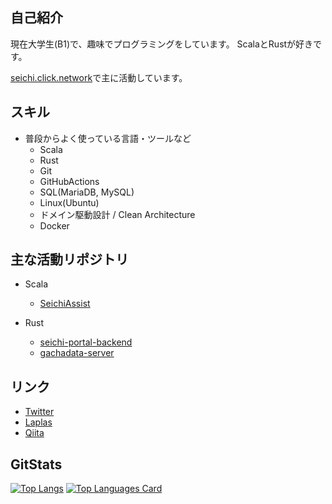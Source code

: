 自己紹介
--
現在大学生(B1)で、趣味でプログラミングをしています。
ScalaとRustが好きです。

[seichi.click.network](https://github.com/GiganticMinecraft)で主に活動しています。

スキル
--
- 普段からよく使っている言語・ツールなど
  - Scala
  - Rust 
  - Git
  - GitHubActions
  - SQL(MariaDB, MySQL)
  - Linux(Ubuntu)
  - ドメイン駆動設計 / Clean Architecture
  - Docker
  
主な活動リポジトリ
--
- Scala
  - [SeichiAssist](https://github.com/GiganticMinecraft/SeichiAssist)
 
- Rust
  - [seichi-portal-backend](https://github.com/GiganticMinecraft/seichi-portal-backend)
  - [gachadata-server](https://github.com/GiganticMinecraft/gachadata-server)

リンク
--
- [Twitter](https://twitter.com/rito_528)
- [Laplas](https://lapras.com/public/3ZPOMK5)
- [Qiita](https://qiita.com/rito528)

GitStats
--
[![Top Langs](https://github-readme-stats.vercel.app/api?username=rito528&count_private=true&show_icons=true
)](https://github.com/anuraghazra/github-readme-stats)
[![Top Languages Card](https://github-readme-stats.vercel.app/api/top-langs/?username=rito528&layout=compact)]((https://github.com/anuraghazra/github-readme-stats)
)

